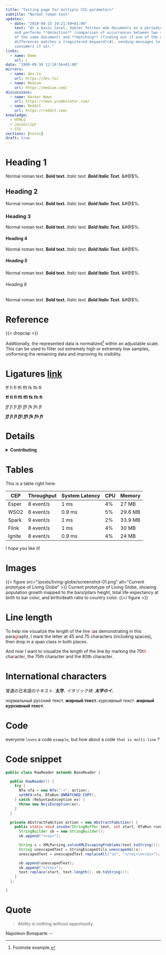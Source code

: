 ```yaml
---
title: "Testing page for multiple CSS parameters"
subtitle: "Normal roman text"
updates:
  - date: "2019-08-15 19:21:50+01:00"
    text: "At a basic level, Vokter fetches web documents on a periodic basis
    and performs **detection** (comparison of occurrences between two snapshots
    of the same document) and **matching** (finding out if one of the detected
    differences matches a [registered keyword](#), sending messages to attached
    consumers if so)."
links:
  - name: Demo
    url: /
date: "1999-09-10 12:24:56+01:00"
mirrors:
  - name: dev.to
    url: https://dev.to/
  - name: Medium
    url: https://medium.com/
discussions:
  - name: Hacker News
    url: https://news.ycombinator.com/
  - name: Reddit
    url: https://reddit.com/
knowledge:
  - HTML5
  - JavaScript
  - CSS
sections: [notes]
draft: true
---
```


# Heading 1

Normal roman text. __Bold text.__ _Italic text._ **_Bold Italic Text._** &#@$%.

## Heading 2

Normal roman text. __Bold text.__ _Italic text._ **_Bold Italic Text._** &#@$%.

### Heading 3

Normal roman text. __Bold text.__ _Italic text._ **_Bold Italic Text._** &#@$%.

#### Heading 4

Normal roman text. __Bold text.__ _Italic text._ **_Bold Italic Text._** &#@$%.

##### Heading 5

Normal roman text. __Bold text.__ _Italic text._ **_Bold Italic Text._** &#@$%.

###### Heading 6

Normal roman text. __Bold text.__ _Italic text._ **_Bold Italic Text._** &#@$%.


# Reference

{{< dropcap >}}

Additionally, the represented data is normalized[^test] within an adjustable
scale. This can be used to filter out extremely high or extremely low samples,
uniforming the remaining data and improving its visibility.

[^test]: Footnote example.


# Ligatures [link](https://www.edduarte.com)

ff fi fl ffi ffl fk fh ft

__ff fi fl ffi ffl fk fh ft__

_ff fi fl ffi ffl fk fh ft_

**_ff fi fl ffi ffl fk fh ft_**


# Details

<details>
  <summary><strong>Contributing</strong></summary>
  <div>
    <p>Pull requests and stars are always welcome.</p>
    <details>
      <summary><strong>Inner 1</strong></summary>
      <div>
        <p>For bugs and feature requests, <a href="/jonschlinkert/gulp-htmlmin/issues/new">please create an issue</a>.</p>
      </div>
    </details>
    <details>
      <summary><strong>Inner 2</strong></summary>
      <div>
      <p>Don't forget to like and subscribe!</p>
        <details>
          <summary><strong>Inner-Inner 1</strong></summary>
          <div>
            <p>I didn't :angryface:</p>
          </div>
        </details>
      </div>
    </details>
  </div>
</details>

# Tables

This is a table right here:

| CEP    | Throughput | System Latency | CPU | Memory  |
|--------|------------|----------------|-----|---------|
| Esper  | 8 event/s  | 1 ms           | 4%  | 27 MB   |
| WSO2   | 8 event/s  | 0.9 ms         | 5%  | 29.6 MB |
| Spark  | 9 event/s  | 1 ms           | 2%  | 33.9 MB |
| Flink  | 8 event/s  | 1 ms           | 4%  | 30 MB   |
| Ignite | 8 event/s  | 0.9 ms         | 4%  | 24 MB   |

I hope you like it!

# Images

{{< figure
  src="/posts/living-globe/screenshot-01.png"
  alt="Current prototype of Living Globe" >}}
Current prototype of Living Globe, showing population growth mapped to the
bars/pilars height, total life expectancy at birth to bar color, and birth/death
ratio to country color.
{{</ figure >}}

# Line length

To help me visualize the length of the line <span style="color:red;">(</span>as
demonstrating in this para<span style="color:red;">g</span>raph), I mark the
letter at 45 and 75 characters (including spaces), then drop in a span class in
both places.

And now I want to visualize the length of the line by marking the 70t<span
style="color:red;">h</span> cha<span style="color:red;">r</span>acte<span
style="color:red;">r</span>, the 75th character and the 80th character.

# International characters

普通の日本語のテキスト. __太字.__ _イタリック体._ **_太字のイ._**

нормальный русский текст. __жирный текст.__ _курсивный текст._
**_жирный курсивный текст._**

# Code

everyone ``loves`` a code ``example``, but how about a code ``that is
multi-line`` ?

# Code snippet

```java
public class RawReader extends BaseReader {

  public RawReader() {
    try {
      Nfa nfa = new Nfa(".+", action);
      setNFA(nfa, DfaRun.UNMATCHED_COPY);
    } catch (ReSyntaxException ex) {
      throw new NejiException(ex);
    }
  }

  private AbstractFaAction action = new AbstractFaAction() {
    public static void invoke(StringBuffer text, int start, DfaRun runner) {
      StringBuilder sb = new StringBuilder();
      sb.append("<roi>");

      String s = XMLParsing.solveXMLEscapingProblems(text.toString());
      String unescapedText = StringEscapeUtils.unescapeXml(s);
      unescapedText = unescapedText.replaceAll("\n", "</roi>\n<roi>");

      sb.append(unescapedText);
      sb.append("</roi>");
      text.replace(start, text.length(), sb.toString());
    }
  };

}
```

# Quote

> Ability is nothing without opportunity.

Napoleon Bonaparte --
